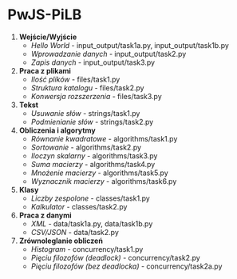 # PwJS-PiLB

1. **Wejście/Wyjście**
    - *Hello World* - input_output/task1a.py, input_output/task1b.py
    - *Wprowadzanie danych* - input_output/task2.py
    - *Zapis danych* - input_output/task3.py
2. **Praca z plikami**
    - *Ilość plików* - files/task1.py
    - *Struktura katalogu* - files/task2.py
    - *Konwersja rozszerzenia* - files/task3.py
3. **Tekst**
    - *Usuwanie słów* - strings/task1.py
    - *Podmienianie słów* - strings/task2.py
4. **Obliczenia i algorytmy**
    - *Równanie kwadratowe* - algorithms/task1.py
    - *Sortowanie* - algorithms/task2.py
    - *Iloczyn skalarny* - algorithms/task3.py
    - *Suma macierzy* - algorithms/task4.py
    - *Mnożenie macierzy* - algorithms/task5.py
    - *Wyznacznik macierzy* - algorithms/task6.py
5. **Klasy**
    - *Liczby zespolone* - classes/task1.py
    - *Kalkulator* - classes/task2.py
6. **Praca z danymi**
    - *XML* - data/task1a.py, data/task1b.py
    - *CSV/JSON* - data/task2.py
7. **Zrównoleglanie obliczeń**
    - *Histogram* - concurrency/task1.py
    - *Pięciu filozofów (deadlock)* - concurrency/task2.py
    - *Pięciu filozofów (bez deadlocka)* - concurrency/task2a.py